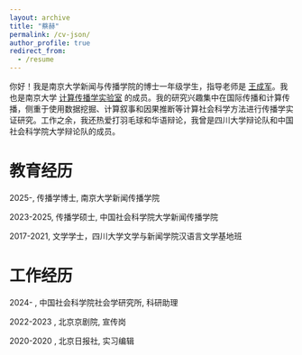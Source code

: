 ```yaml
---
layout: archive
title: "蔡赫"
permalink: /cv-json/
author_profile: true
redirect_from:
  - /resume
---
```


你好！我是南京大学新闻与传播学院的博士一年级学生，指导老师是 [王成军](https://chengjunwang.com/#about)。我也是南京大学 [计算传播学实验室](https://chengjun.github.io/socrateslab/) 的成员。我的研究兴趣集中在国际传播和计算传播，侧重于使用数据挖掘、计算叙事和因果推断等计算社会科学方法进行传播学实证研究。工作之余，我还热爱打羽毛球和华语辩论，我曾是四川大学辩论队和中国社会科学院大学辩论队的成员。


教育经历
======
2025-, 传播学博士, 南京大学新闻传播学院

2023-2025, 传播学硕士, 中国社会科学院大学新闻传播学院

2017-2021, 文学学士，四川大学文学与新闻学院汉语言文学基地班

工作经历
======
2024- , 中国社会科学院社会学研究所, 科研助理

2022-2023 , 北京京剧院, 宣传岗

2020-2020 , 北京日报社, 实习编辑
